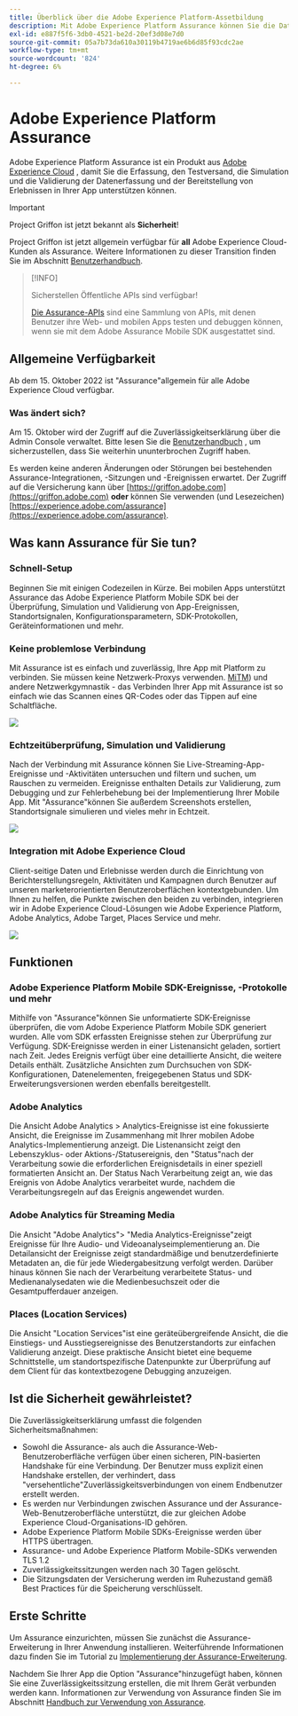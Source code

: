```yaml
---
title: Überblick über die Adobe Experience Platform-Assetbildung
description: Mit Adobe Experience Platform Assurance können Sie die Datenerfassung und die Bereitstellung von Erlebnissen in Ihren Mobile Apps untersuchen, testen, simulieren und überprüfen.
exl-id: e887f5f6-3db0-4521-be2d-20ef3d08e7d0
source-git-commit: 05a7b73da610a30119b4719ae6b6d85f93cdc2ae
workflow-type: tm+mt
source-wordcount: '824'
ht-degree: 6%

---
```


# Adobe Experience Platform Assurance

Adobe Experience Platform Assurance ist ein Produkt aus [Adobe Experience Cloud](https://www.adobe.com/experience-cloud.html) , damit Sie die Erfassung, den Testversand, die Simulation und die Validierung der Datenerfassung und der Bereitstellung von Erlebnissen in Ihrer App unterstützen können.

>[!IMPORTANT]
>
> Project Griffon ist jetzt bekannt als **Sicherheit**!
>
> Project Griffon ist jetzt allgemein verfügbar für **all** Adobe Experience Cloud-Kunden als Assurance. Weitere Informationen zu dieser Transition finden Sie im Abschnitt [Benutzerhandbuch](./user-access.md).

>[!INFO]
>
>Sicherstellen Öffentliche APIs sind verfügbar!
>
>[Die Assurance-APIs](https://developer.adobe.com/adobe-assurance-public-apis/) sind eine Sammlung von APIs, mit denen Benutzer ihre Web- und mobilen Apps testen und debuggen können, wenn sie mit dem Adobe Assurance Mobile SDK ausgestattet sind.

## Allgemeine Verfügbarkeit

Ab dem 15. Oktober 2022 ist &quot;Assurance&quot;allgemein für alle Adobe Experience Cloud verfügbar.

### Was ändert sich?

Am 15. Oktober wird der Zugriff auf die Zuverlässigkeitserklärung über die Admin Console verwaltet. Bitte lesen Sie die [Benutzerhandbuch](./user-access.md) , um sicherzustellen, dass Sie weiterhin ununterbrochen Zugriff haben.

Es werden keine anderen Änderungen oder Störungen bei bestehenden Assurance-Integrationen, -Sitzungen und -Ereignissen erwartet. Der Zugriff auf die Versicherung kann über [https://griffon.adobe.com](https://griffon.adobe.com) **oder** können Sie verwenden (und Lesezeichen) [https://experience.adobe.com/assurance](https://experience.adobe.com/assurance).

## Was kann Assurance für Sie tun?

### Schnell-Setup

Beginnen Sie mit einigen Codezeilen in Kürze. Bei mobilen Apps unterstützt Assurance das Adobe Experience Platform Mobile SDK bei der Überprüfung, Simulation und Validierung von App-Ereignissen, Standortsignalen, Konfigurationsparametern, SDK-Protokollen, Geräteinformationen und mehr.

### Keine problemlose Verbindung

Mit Assurance ist es einfach und zuverlässig, Ihre App mit Platform zu verbinden. Sie müssen keine Netzwerk-Proxys verwenden. [MiTM](https://en.wikipedia.org/wiki/Man-in-the-middle_attack)) und andere Netzwerkgymnastik - das Verbinden Ihrer App mit Assurance ist so einfach wie das Scannen eines QR-Codes oder das Tippen auf eine Schaltfläche.

![](./images/index/no-hassle-connection.png)

### Echtzeitüberprüfung, Simulation und Validierung

Nach der Verbindung mit Assurance können Sie Live-Streaming-App-Ereignisse und -Aktivitäten untersuchen und filtern und suchen, um Rauschen zu vermeiden. Ereignisse enthalten Details zur Validierung, zum Debugging und zur Fehlerbehebung bei der Implementierung Ihrer Mobile App. Mit &quot;Assurance&quot;können Sie außerdem Screenshots erstellen, Standortsignale simulieren und vieles mehr in Echtzeit.

![](./images/index/real-time-insepction.png)

### Integration mit Adobe Experience Cloud

Client-seitige Daten und Erlebnisse werden durch die Einrichtung von Berichterstellungsregeln, Aktivitäten und Kampagnen durch Benutzer auf unseren marketerorientierten Benutzeroberflächen kontextgebunden. Um Ihnen zu helfen, die Punkte zwischen den beiden zu verbinden, integrieren wir in Adobe Experience Cloud-Lösungen wie Adobe Experience Platform, Adobe Analytics, Adobe Target, Places Service und mehr.

![](./images/index/integration.png)

## Funktionen

### Adobe Experience Platform Mobile SDK-Ereignisse, -Protokolle und mehr

Mithilfe von &quot;Assurance&quot;können Sie unformatierte SDK-Ereignisse überprüfen, die vom Adobe Experience Platform Mobile SDK generiert wurden. Alle vom SDK erfassten Ereignisse stehen zur Überprüfung zur Verfügung. SDK-Ereignisse werden in einer Listenansicht geladen, sortiert nach Zeit. Jedes Ereignis verfügt über eine detaillierte Ansicht, die weitere Details enthält. Zusätzliche Ansichten zum Durchsuchen von SDK-Konfigurationen, Datenelementen, freigegebenen Status und SDK-Erweiterungsversionen werden ebenfalls bereitgestellt.

### Adobe Analytics

Die Ansicht Adobe Analytics > Analytics-Ereignisse ist eine fokussierte Ansicht, die Ereignisse im Zusammenhang mit Ihrer mobilen Adobe Analytics-Implementierung anzeigt. Die Listenansicht zeigt den Lebenszyklus- oder Aktions-/Statusereignis, den &quot;Status&quot;nach der Verarbeitung sowie die erforderlichen Ereignisdetails in einer speziell formatierten Ansicht an. Der Status Nach Verarbeitung zeigt an, wie das Ereignis von Adobe Analytics verarbeitet wurde, nachdem die Verarbeitungsregeln auf das Ereignis angewendet wurden.

### Adobe Analytics für Streaming Media

Die Ansicht &quot;Adobe Analytics&quot;> &quot;Media Analytics-Ereignisse&quot;zeigt Ereignisse für Ihre Audio- und Videoanalyseimplementierung an. Die Detailansicht der Ereignisse zeigt standardmäßige und benutzerdefinierte Metadaten an, die für jede Wiedergabesitzung verfolgt werden. Darüber hinaus können Sie nach der Verarbeitung verarbeitete Status- und Medienanalysedaten wie die Medienbesuchszeit oder die Gesamtpufferdauer anzeigen.

### Places (Location Services)

Die Ansicht &quot;Location Services&quot;ist eine geräteübergreifende Ansicht, die die Einstiegs- und Ausstiegsereignisse des Benutzerstandorts zur einfachen Validierung anzeigt. Diese praktische Ansicht bietet eine bequeme Schnittstelle, um standortspezifische Datenpunkte zur Überprüfung auf dem Client für das kontextbezogene Debugging anzuzeigen.

## Ist die Sicherheit gewährleistet?

Die Zuverlässigkeitserklärung umfasst die folgenden Sicherheitsmaßnahmen:

* Sowohl die Assurance- als auch die Assurance-Web-Benutzeroberfläche verfügen über einen sicheren, PIN-basierten Handshake für eine Verbindung. Der Benutzer muss explizit einen Handshake erstellen, der verhindert, dass &quot;versehentliche&quot;Zuverlässigkeitsverbindungen von einem Endbenutzer erstellt werden.
* Es werden nur Verbindungen zwischen Assurance und der Assurance-Web-Benutzeroberfläche unterstützt, die zur gleichen Adobe Experience Cloud-Organisations-ID gehören.
* Adobe Experience Platform Mobile SDKs-Ereignisse werden über HTTPS übertragen.
* Assurance- und Adobe Experience Platform Mobile-SDKs verwenden TLS 1.2
* Zuverlässigkeitssitzungen werden nach 30 Tagen gelöscht.
* Die Sitzungsdaten der Versicherung werden im Ruhezustand gemäß Best Practices für die Speicherung verschlüsselt.

## Erste Schritte

Um Assurance einzurichten, müssen Sie zunächst die Assurance-Erweiterung in Ihrer Anwendung installieren. Weiterführende Informationen dazu finden Sie im Tutorial zu [Implementierung der Assurance-Erweiterung](https://developer.adobe.com/client-sdks/documentation/platform-assurance-sdk/#add-the-aep-assurance-extension-to-your-app).

Nachdem Sie Ihrer App die Option &quot;Assurance&quot;hinzugefügt haben, können Sie eine Zuverlässigkeitssitzung erstellen, die mit Ihrem Gerät verbunden werden kann. Informationen zur Verwendung von Assurance finden Sie im Abschnitt [Handbuch zur Verwendung von Assurance](./tutorials/using-assurance.md).
